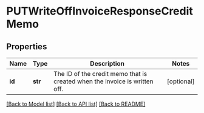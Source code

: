 # PUTWriteOffInvoiceResponseCreditMemo

## Properties
Name | Type | Description | Notes
------------ | ------------- | ------------- | -------------
**id** | **str** | The ID of the credit memo that is created when the invoice is written off.  | [optional] 

[[Back to Model list]](../README.md#documentation-for-models) [[Back to API list]](../README.md#documentation-for-api-endpoints) [[Back to README]](../README.md)


